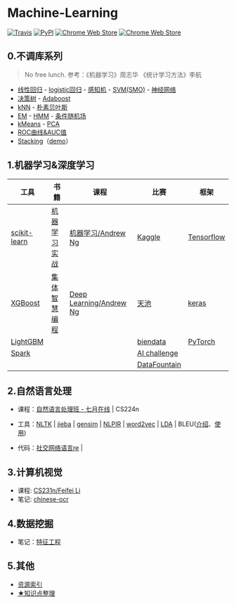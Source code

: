 # Machine-Learning

[![Travis](https://img.shields.io/travis/rust-lang/rust.svg)](https://github.com/fire717/Machine-Learning) [![PyPI](https://img.shields.io/pypi/pyversions/Django.svg)](https://github.com/fire717/Machine-Learning) [![Chrome Web Store](https://img.shields.io/chrome-web-store/price/nimelepbpejjlbmoobocpfnjhihnpked.svg)](https://github.com/fire717/Machine-Learning) [![Chrome Web Store](https://img.shields.io/chrome-web-store/stars/nimelepbpejjlbmoobocpfnjhihnpked.svg)](https://github.com/fire717/Machine-Learning)

## 0.不调库系列 
> No free lunch.
> 参考：《机器学习》周志华  《统计学习方法》李航

* [线性回归](/mine/ex1_py_liner.ipynb) - [logistic回归](/mine/LR.ipynb) - [感知机](/mine/perceptron.ipynb) - [SVM(SMO)](/mine/SVM.ipynb) - [神经网络](/mine/NN.ipynb) 
* [决策树](/mine/DecisionTree.ipynb) - [Adaboost](/mine/Adaboost.ipynb) 
* [kNN](/mine/kNN.ipynb) - [朴素贝叶斯](/mine/NaiveBayes.ipynb)
* [EM](/mine/EM.ipynb) - [HMM](/mine/HMM.ipynb) - [条件随机场](/mine/CRF.ipynb)
* [kMeans](/mine/kMeans.ipynb) - [PCA](/mine/PCA.ipynb)
* [ROC曲线&AUC值](/mine/ROC_AUC.ipynb)
* [Stacking](./mine/Stacking.py)（[demo](/mine/tryStacking.ipynb)）

## 1.机器学习&深度学习

  工具   |     书籍      |    课程     |    比赛 |   框架
---------|---------------|-------------|-------- |---------
 [scikit-learn](/tools/scikit-learn)| [机器学习实战](/ML_in_action)  | [机器学习/Andrew Ng](/coursera_ML)      | [Kaggle](/challenge/kaggle) | [Tensorflow](/tools/tensorflow)
  [XGBoost](/tools/xgboost)  | [集体智慧编程](/JTZHBC)     | [Deep Learning/Andrew Ng](/DL_AndrewNg) | [天池](/challenge/tianchi) | [keras](/tools/keras)
 [LightGBM](/tools/lightgbm) |      |      | [biendata](/challenge/biendata) |  [PyTorch](/tools/pytorch)
[Spark](/tools/spark)|  |  | [AI challenge](/challenge/AIchallenge) |
|  |  |  |  [DataFountain](/challenge/DataFountain)  |

## 2.自然语言处理
* 课程：[自然语言处理班 - 七月在线](/NLP/qiyuezaixian) | CS224n
* 工具：[NLTK](/NLP/nltk) | [jieba](/NLP/jieba) | [gensim](/NLP/gensim) | [NLPIR](/NLP/NLPIR) | [word2vec](/NLP/word2vec) | [LDA](./NLP/lda) | BLEU([介绍](https://blog.csdn.net/qq_31584157/article/details/77709454)、[使用](https://cloud.tencent.com/developer/article/1042161))

* 代码：[社交网络语言re](/NLP/code/re.ipynb) |

## 3.计算机视觉
* 课程: [CS231n/Feifei Li](/cs231n) 
* 笔记: [chinese-ocr](/cv/note/chineseocr-ctpn-densenet.md)

## 4.数据挖掘
* 笔记：[特征工程](/other/note/FeatureEngneering.md)

## 5.其他
* [资源索引](/other/infos)
* [★知识点整理](/other/mlthings.md)




